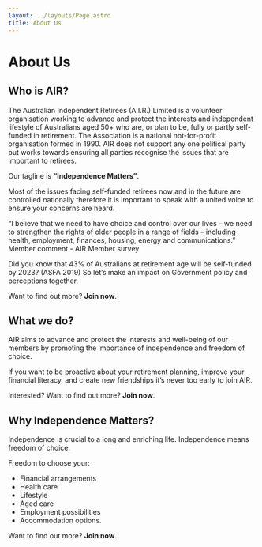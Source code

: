 ```yaml
---
layout: ../layouts/Page.astro
title: About Us
---
```


# About Us

## Who is AIR?

The Australian Independent Retirees (A.I.R.) Limited is a volunteer organisation working to advance and protect the interests and independent lifestyle of Australians aged 50+ who are, or plan to be, fully or partly self-funded in retirement. The Association is a national not-for-profit organisation formed in 1990. AIR does not support any one political party but works towards ensuring all parties recognise the issues that are important to retirees.

Our tagline is **“Independence Matters”**.

Most of the issues facing self-funded retirees now and in the future are controlled nationally therefore it is important to speak with a united voice to ensure your concerns are heard.

“I believe that we need to have choice and control over our lives – we need to strengthen the rights of older people in a range of fields – including health, employment, finances, housing, energy and communications.” Member comment - AIR Member survey

Did you know that 43% of Australians at retirement age will be self-funded by 2023? (ASFA 2019) So let’s make an impact on Government policy and perceptions together.

Want to find out more? **Join now**.

## What we do?

AIR aims to advance and protect the interests and well-being of our members by promoting the importance of independence and freedom of choice.

If you want to be proactive about your retirement planning, improve your financial literacy, and create new friendships it’s never too early to join AIR. 

Interested? Want to find out more? **Join now**.

## Why Independence Matters?

Independence is crucial to a long and enriching life. Independence means freedom of choice.

Freedom to choose your:

* Financial arrangements
* Health care
* Lifestyle
* Aged care
* Employment possibilities
* Accommodation options.

Want to find out more? **Join now**.
